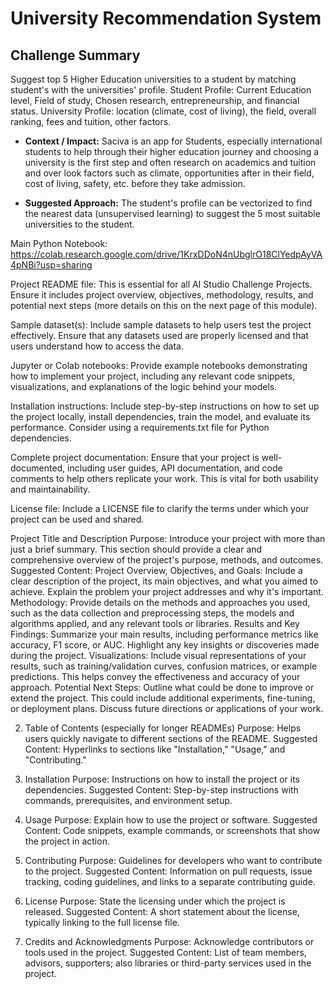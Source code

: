 # University Recommendation System

## Challenge Summary

Suggest top 5 Higher Education universities to a student by matching student's with the universities' profile. Student Profile: Current Education level, Field of study, Chosen research, entrepreneurship, and financial status. University Profile: location (climate, cost of living), the field, overall ranking, fees and tuition, other factors.

- **Context / Impact:** Saciva is an app for Students, especially international students to help through their higher education journey and choosing a university is the first step and often research on academics and tuition and over look factors such as climate, opportunities after in their field, cost of living, safety, etc. before they take admission.

- **Suggested Approach:** The student's profile can be vectorized to find the nearest data (unsupervised learning) to suggest the 5 most suitable universities to the student.

Main Python Notebook: https://colab.research.google.com/drive/1KrxDDoN4nUbglrO18ClYedpAyVA4pNBi?usp=sharing

Project README file: This is essential for all AI Studio Challenge Projects. Ensure it includes project overview, objectives, methodology, results, and potential next steps (more details on this on the next page of this module).

Sample dataset(s): Include sample datasets to help users test the project effectively. Ensure that any datasets used are properly licensed and that users understand how to access the data.

Jupyter or Colab notebooks: Provide example notebooks demonstrating how to implement your project, including any relevant code snippets, visualizations, and explanations of the logic behind your models.

Installation instructions: Include step-by-step instructions on how to set up the project locally, install dependencies, train the model, and evaluate its performance. Consider using a requirements.txt file for Python dependencies.

Complete project documentation: Ensure that your project is well-documented, including user guides, API documentation, and code comments to help others replicate your work. This is vital for both usability and maintainability.

License file: Include a LICENSE file to clarify the terms under which your project can be used and shared.

Project Title and Description
Purpose: Introduce your project with more than just a brief summary. This section should provide a clear and comprehensive overview of the project's purpose, methods, and outcomes.
Suggested Content:
Project Overview, Objectives, and Goals:
Include a clear description of the project, its main objectives, and what you aimed to achieve. Explain the problem your project addresses and why it's important.
Methodology:
Provide details on the methods and approaches you used, such as the data collection and preprocessing steps, the models and algorithms applied, and any relevant tools or libraries.
Results and Key Findings:
Summarize your main results, including performance metrics like accuracy, F1 score, or AUC. Highlight any key insights or discoveries made during the project.
Visualizations:
Include visual representations of your results, such as training/validation curves, confusion matrices, or example predictions. This helps convey the effectiveness and accuracy of your approach.
Potential Next Steps:
Outline what could be done to improve or extend the project. This could include additional experiments, fine-tuning, or deployment plans. Discuss future directions or applications of your work.

2. Table of Contents (especially for longer READMEs)
   Purpose: Helps users quickly navigate to different sections of the README.
   Suggested Content: Hyperlinks to sections like "Installation," "Usage," and "Contributing."

3. Installation
   Purpose: Instructions on how to install the project or its dependencies.
   Suggested Content: Step-by-step instructions with commands, prerequisites, and environment setup.

4. Usage
   Purpose: Explain how to use the project or software.
   Suggested Content: Code snippets, example commands, or screenshots that show the project in action.

5. Contributing
   Purpose: Guidelines for developers who want to contribute to the project.
   Suggested Content: Information on pull requests, issue tracking, coding guidelines, and links to a separate contributing guide.

6. License
   Purpose: State the licensing under which the project is released.
   Suggested Content: A short statement about the license, typically linking to the full license file.

7. Credits and Acknowledgments
   Purpose: Acknowledge contributors or tools used in the project.
   Suggested Content: List of team members, advisors, supporters; also libraries or third-party services used in the project.
